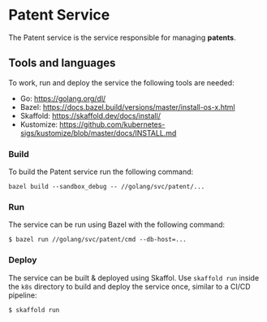 # Patent Service

The Patent service is the service responsible for managing **patents**.

## Tools and languages

To work, run and deploy the service the following tools are needed:

- Go: https://golang.org/dl/
- Bazel: https://docs.bazel.build/versions/master/install-os-x.html
- Skaffold: https://skaffold.dev/docs/install/
- Kustomize: https://github.com/kubernetes-sigs/kustomize/blob/master/docs/INSTALL.md

### Build

To build the Patent service run the following command:

```shell
bazel build --sandbox_debug -- //golang/svc/patent/...
```

### Run

The service can be run using Bazel with the following command:

```shell
$ bazel run //golang/svc/patent/cmd --db-host=...
```


### Deploy

The service can be built & deployed using Skaffol. Use `skaffold run` inside the
`k8s` directory to build and deploy the service once, similar to a CI/CD
pipeline:

```shell
$ skaffold run
```
